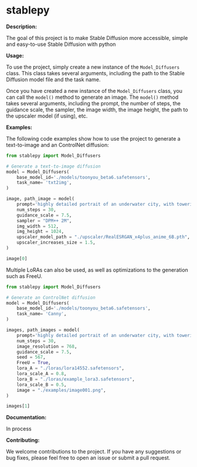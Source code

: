 # stablepy

**Description:**

The goal of this project is to make Stable Diffusion more accessible, simple and easy-to-use Stable Diffusion with python

**Usage:**

To use the project, simply create a new instance of the `Model_Diffusers` class. This class takes several arguments, including the path to the Stable Diffusion model file and the task name.

Once you have created a new instance of the `Model_Diffusers` class, you can call the `model()` method to generate an image. The `model()` method takes several arguments, including the prompt, the number of steps, the guidance scale, the sampler, the image width, the image height, the path to the upscaler model (if using), etc.

**Examples:**

The following code examples show how to use the project to generate a text-to-image and an ControlNet diffusion:

```python
from stablepy import Model_Diffusers

# Generate a text-to-image diffusion
model = Model_Diffusers(
    base_model_id='./models/toonyou_beta6.safetensors',
    task_name= 'txt2img',
)

image, path_image = model(
    prompt='highly detailed portrait of an underwater city, with towering spires and domes rising up from the ocean floor',
    num_steps = 30,
    guidance_scale = 7.5,
    sampler = "DPM++ 2M",
    img_width = 512,
    img_height = 1024,
    upscaler_model_path = "./upscaler/RealESRGAN_x4plus_anime_6B.pth",
    upscaler_increases_size = 1.5,
)

image[0]
```
Multiple LoRAs can also be used, as well as optimizations to the generation such as FreeU.
```python
from stablepy import Model_Diffusers

# Generate an ControlNet diffusion
model = Model_Diffusers(
    base_model_id='./models/toonyou_beta6.safetensors',
    task_name= 'Canny',
)

images, path_images = model(
    prompt='highly detailed portrait of an underwater city, with towering spires and domes rising up from the ocean floor',
    num_steps = 30,
    image_resolution = 768,
    guidance_scale = 7.5,
    seed = 567,
    FreeU = True,
    lora_A = "./loras/lora14552.safetensors",
    lora_scale_A = 0.8,
    lora_B = "./loras/example_lora3.safetensors",
    lora_scale_B = 0.5,
    image = "./examples/image001.png",
)

images[1]
```

**Documentation:**

In process

**Contributing:**

We welcome contributions to the project. If you have any suggestions or bug fixes, please feel free to open an issue or submit a pull request.
